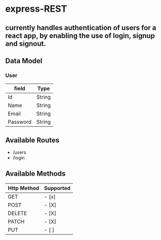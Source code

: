 # express-REST

## currently handles authentication of users for a react app, by enabling the use of login, signup and signout.

## Data Model

### User

|  field   |  Type  |
| -------- | ------ |
| Id       | String |
| Name     | String |
| Email    | String |
| Password | String |


## Available Routes

* /users
* /login

## Available Methods

| Http Method | Supported |
| ----------- | --------- |
|    GET      |   - [x]   |
|    POST     |   - [X]   |
|    DELETE   |   - [X]   |
|    PATCH    |   - [X]   |
|    PUT      |   - [ ]   |
